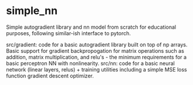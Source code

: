 # simple_nn

Simple autogradient library and nn model from scratch for educational purposes, following similar-ish interface to pytorch.

src/gradient: code for a basic autogradient library built on top of np arrays. Basic support for gradient backpropogation for matrix operations such as addition, matrix multiplication, and relu's - the minimum requirements for a basic perceptron NN with nonlinearity. 
src/nn: code for a basic neural network (linear layers, relus) + training utilities including a simple MSE loss function gradient descent optimizer.
